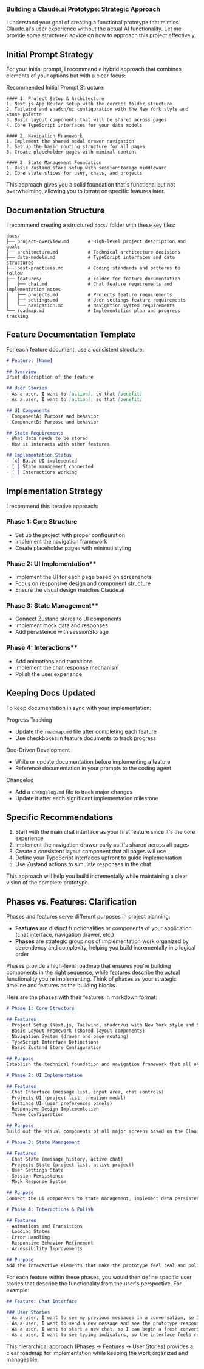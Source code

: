 ### Building a Claude.ai Prototype: Strategic Approach

I understand your goal of creating a functional prototype that mimics Claude.ai's user experience without the actual AI functionality. Let me provide some structured advice on how to approach this project effectively.

## Initial Prompt Strategy

For your initial prompt, I recommend a hybrid approach that combines elements of your options but with a clear focus:

Recommended Initial Prompt Structure:

```
#### 1. Project Setup & Architecture
1. Next.js App Router setup with the correct folder structure
2. Tailwind and shadcn/ui configuration with the New York style and Stone palette
3. Basic layout components that will be shared across pages
4. Core TypeScript interfaces for your data models

#### 2. Navigation Framework
1. Implement the shared modal drawer navigation
2. Set up the basic routing structure for all pages
3. Create placeholder pages with minimal content

#### 3. State Management Foundation
1. Basic Zustand store setup with sessionStorage middleware
2. Core state slices for user, chats, and projects
```

This approach gives you a solid foundation that's functional but not overwhelming, allowing you to iterate on specific features later.

## Documentation Structure

I recommend creating a structured `docs/` folder with these key files:

```plaintext
docs/
├── project-overview.md       # High-level project description and goals
├── architecture.md           # Technical architecture decisions
├── data-models.md            # TypeScript interfaces and data structures
├── best-practices.md         # Coding standards and patterns to follow
├── features/                 # Folder for feature documentation
│   ├── chat.md               # Chat feature requirements and implementation notes
│   ├── projects.md           # Projects feature requirements
│   ├── settings.md           # User settings feature requirements
│   └── navigation.md         # Navigation system requirements
└── roadmap.md                # Implementation plan and progress tracking
```

## Feature Documentation Template

For each feature document, use a consistent structure:

```markdown
# Feature: [Name]

## Overview
Brief description of the feature

## User Stories
- As a user, I want to [action], so that [benefit]
- As a user, I want to [action], so that [benefit]

## UI Components
- ComponentA: Purpose and behavior
- ComponentB: Purpose and behavior

## State Requirements
- What data needs to be stored
- How it interacts with other features

## Implementation Status
- [x] Basic UI implemented
- [ ] State management connected
- [ ] Interactions working
```

## Implementation Strategy

I recommend this iterative approach:

### Phase 1: Core Structure
- Set up the project with proper configuration
- Implement the navigation framework
- Create placeholder pages with minimal styling

### Phase 2: UI Implementation**
- Implement the UI for each page based on screenshots
- Focus on responsive design and component structure
- Ensure the visual design matches Claude.ai

### Phase 3: State Management**
- Connect Zustand stores to UI components
- Implement mock data and responses
- Add persistence with sessionStorage

### Phase 4: Interactions**
- Add animations and transitions
- Implement the chat response mechanism
- Polish the user experience

## Keeping Docs Updated

To keep documentation in sync with your implementation:

Progress Tracking
- Update the `roadmap.md` file after completing each feature
- Use checkboxes in feature documents to track progress

Doc-Driven Development
- Write or update documentation before implementing a feature
- Reference documentation in your prompts to the coding agent

Changelog
- Add a `changelog.md` file to track major changes
- Update it after each significant implementation milestone

## Specific Recommendations

1. Start with the main chat interface as your first feature since it's the core experience
2. Implement the navigation drawer early as it's shared across all pages
3. Create a consistent layout component that all pages will use
4. Define your TypeScript interfaces upfront to guide implementation
5. Use Zustand actions to simulate responses in the chat


This approach will help you build incrementally while maintaining a clear vision of the complete prototype.

## Phases vs. Features: Clarification

Phases and features serve different purposes in project planning:

- **Features** are distinct functionalities or components of your application (chat interface, navigation drawer, etc.)
- **Phases** are strategic groupings of implementation work organized by dependency and complexity, helping you build incrementally in a logical order


Phases provide a high-level roadmap that ensures you're building components in the right sequence, while features describe the actual functionality you're implementing. Think of phases as your strategic timeline and features as the building blocks.

Here are the phases with their features in markdown format:

```markdown
# Phase 1: Core Structure

## Features
- Project Setup (Next.js, Tailwind, shadcn/ui with New York style and Stone palette)
- Basic Layout Framework (shared layout components)
- Navigation System (drawer and page routing)
- TypeScript Interface Definitions
- Basic Zustand Store Configuration

## Purpose
Establish the technical foundation and navigation framework that all other features will build upon. This phase focuses on architecture rather than detailed UI implementation.
```

```markdown
# Phase 2: UI Implementation

## Features
- Chat Interface (message list, input area, chat controls)
- Projects UI (project list, creation modal)
- Settings UI (user preferences panels)
- Responsive Design Implementation
- Theme Configuration

## Purpose
Build out the visual components of all major screens based on the Claude.ai screenshots, focusing on appearance rather than functionality. This phase creates the "look and feel" of the application.
```

```markdown
# Phase 3: State Management

## Features
- Chat State (message history, active chat)
- Projects State (project list, active project)
- User Settings State
- Session Persistence
- Mock Response System

## Purpose
Connect the UI components to state management, implement data persistence, and create the simulated response system that will return the placeholder message.
```

```markdown
# Phase 4: Interactions & Polish

## Features
- Animations and Transitions
- Loading States
- Error Handling
- Responsive Behavior Refinement
- Accessibility Improvements

## Purpose
Add the interactive elements that make the prototype feel real and polished, focusing on the details that create a seamless user experience.
```

For each feature within these phases, you would then define specific user stories that describe the functionality from the user's perspective. For example:

```markdown
## Feature: Chat Interface

### User Stories
- As a user, I want to see my previous messages in a conversation, so I can review the context
- As a user, I want to send a new message and see the prototype response, so I can simulate a conversation
- As a user, I want to start a new chat, so I can begin a fresh conversation
- As a user, I want to see typing indicators, so the interface feels responsive
```

This hierarchical approach (Phases → Features → User Stories) provides a clear roadmap for implementation while keeping the work organized and manageable.